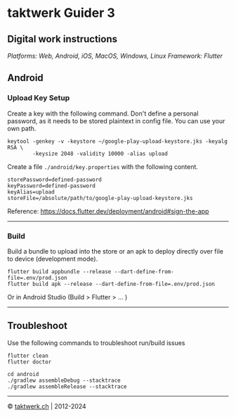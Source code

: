 # taktwerk Guider 3

## Digital work instructions

_Platforms: Web, Android, iOS, MacOS, Windows, Linux_
_Framework: Flutter_

## Android

###  Upload Key Setup

Create a key with the following command. Don't define a personal password, as it needs to be stored plaintext in config file. You can use your own path.

    keytool -genkey -v -keystore ~/google-play-upload-keystore.jks -keyalg RSA \
            -keysize 2048 -validity 10000 -alias upload

Create a file `./android/key.properties` with the following content.

    storePassword=defined-password  
    keyPassword=defined-password  
    keyAlias=upload  
    storeFile=/absolute/path/to/google-play-upload-keystore.jks

Reference:
https://docs.flutter.dev/deployment/android#sign-the-app

---  
###  Build

Build a bundle to upload into the store or an apk to deploy directly over file to device (development mode).

    flutter build appbundle --release --dart-define-from-file=.env/prod.json
    flutter build apk --release --dart-define-from-file=.env/prod.json

Or in Android Studio (Build > Flutter > ... )

---  
##  Troubleshoot

Use the following commands to troubleshoot run/build issues

    flutter clean
    flutter doctor
    
	cd android
	./gradlew assembleDebug --stacktrace
	./gradlew assembleRelease --stacktrace

---  

© [taktwerk.ch](https://taktwerk.ch) | 2012-2024
